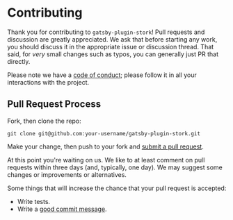 # Contributing

Thank you for contributing to `gatsby-plugin-stork`!
Pull requests and discussion are greatly appreciated.
We ask that before starting any work, you should discuss it in the appropriate issue or discussion thread.
That said, for _very_ small changes such as typos, you can generally just PR that directly.

Please note we have a [code of conduct](https://github.com/reese/gatsby-plugin-stork/blob/main/CODE_OF_CONDUCT.md); please follow it in all your interactions with the project.

## Pull Request Process

Fork, then clone the repo:

    git clone git@github.com:your-username/gatsby-plugin-stork.git

<!--
Make sure the tests pass:

    npm test

Make your change. Add tests for your change. Make the tests pass:

    npm test

    -->

Make your change, then push to your fork and [submit a pull request](https://github.com/reese/gatsby-plugin-stork/compare/).

At this point you're waiting on us.
We like to at least comment on pull requests within three days (and, typically, one day).
We may suggest some changes or improvements or alternatives.

Some things that will increase the chance that your pull request is accepted:

* Write tests.
* Write a [good commit message](http://tbaggery.com/2008/04/19/a-note-about-git-commit-messages.html).
